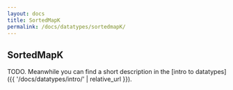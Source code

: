 ```yaml
---
layout: docs
title: SortedMapK
permalink: /docs/datatypes/sortedmapK/
---
```


## SortedMapK

TODO. Meanwhile you can find a short description in the [intro to datatypes]({{ '/docs/datatypes/intro/' | relative_url }}).
